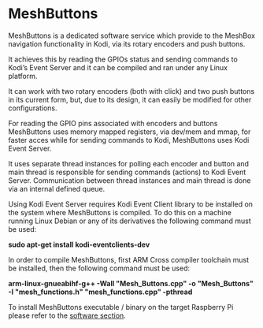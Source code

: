 # MeshButtons

MeshButtons is a dedicated software service which provide to the MeshBox navigation functionality in Kodi, via its rotary encoders and push buttons.

It achieves this by reading the GPIOs status and sending commands to Kodi’s Event Server and it can be compiled and ran under any Linux platform.

It can work with two rotary encoders (both with click) and two push buttons in its current form, but, due to its design, it can easily be modified for other configurations.

For reading the GPIO pins associated with encoders and buttons MeshButtons uses memory mapped registers, via dev/mem and mmap, for faster acces while for sending commands to Kodi, MeshButtons uses Kodi Event Server.

It uses separate thread instances for polling each encoder and button and main thread is responsible for sending commands (actions) to Kodi Event Server. Communication between thread instances and main thread is done via an internal defined queue.

Using Kodi Event Server requires Kodi Event Client library to be installed on the system where MeshButtons is compiled.
To do this on a machine running Linux Debian or any of its derivatives the following command must be used:

<b>sudo apt-get install kodi-eventclients-dev</b>

In order to compile MeshButtons, first ARM Cross compiler toolchain must be installed, then the following command must be used:

<b>arm-linux-gnueabihf-g++ -Wall "Mesh_Buttons.cpp" -o "Mesh_Buttons" -I "mesh_functions.h" "mesh_functions.cpp" -pthread</b>

To install MeshButtons executable / binary on the target Raspberry Pi please refer to the <a href="https://github.com/mi-pogo/MeshBox/wiki/2.-Software/_edit">software section</a>.
